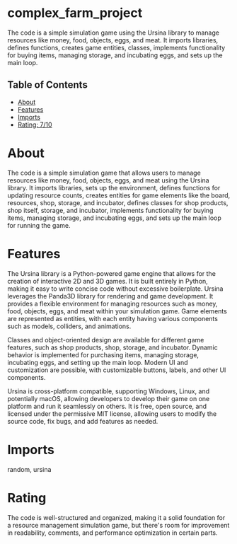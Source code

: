 # complex_farm_project

The code is a simple simulation game using the Ursina library to manage resources like money, food, objects, eggs, and meat. It imports libraries, defines functions, creates game entities, classes, implements functionality for buying items, managing storage, and incubating eggs, and sets up the main loop.

## Table of Contents

- [About](#about)
- [Features](#features)
- [Imports](#Imports)
- [Rating: 7/10](#Rating)

# About

The code is a simple simulation game that allows users to manage resources like money, food, objects, eggs, and meat using the Ursina library. It imports libraries, sets up the environment, defines functions for updating resource counts, creates entities for game elements like the board, resources, shop, storage, and incubator, defines classes for shop products, shop itself, storage, and incubator, implements functionality for buying items, managing storage, and incubating eggs, and sets up the main loop for running the game.

# Features

The Ursina library is a Python-powered game engine that allows for the creation of interactive 2D and 3D games. It is built entirely in Python, making it easy to write concise code without excessive boilerplate. Ursina leverages the Panda3D library for rendering and game development. It provides a flexible environment for managing resources such as money, food, objects, eggs, and meat within your simulation game. Game elements are represented as entities, with each entity having various components such as models, colliders, and animations.

Classes and object-oriented design are available for different game features, such as shop products, shop, storage, and incubator. Dynamic behavior is implemented for purchasing items, managing storage, incubating eggs, and setting up the main loop. Modern UI and customization are possible, with customizable buttons, labels, and other UI components.

Ursina is cross-platform compatible, supporting Windows, Linux, and potentially macOS, allowing developers to develop their game on one platform and run it seamlessly on others. It is free, open source, and licensed under the permissive MIT license, allowing users to modify the source code, fix bugs, and add features as needed.

# Imports

random, ursina 

# Rating

The code is well-structured and organized, making it a solid foundation for a resource management simulation game, but there's room for improvement in readability, comments, and performance optimization in certain parts.
